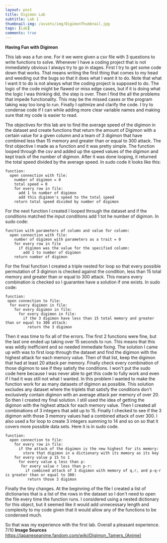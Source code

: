 ```yaml
---
layout: post
title: Digimon Lab
subtitle: Lab 1
thumbnail-img: /assets/img/DigimonThumbnail.jpg
tags: [Lab]
comments: true
---
```


**Having Fun with Digimon**

  This lab was a fun one. For it we were given a csv file with 3 questions to write functions to solve. Whenever I have a coding project that is not immediately 
obvious I always try to go in stages. First I try to get some code down that works. That means writing the first thing that comes to my head and weeding out the 
bugs so that it does what I want it to do. Note that what I want it to do is not always what the coding project is supposed to do. The logic of the code might be 
flawed or miss edge cases, but if it is doing what the logic I was thinking did, the step is over. Then I find the all the problems that impede functionality. This 
may be the missed cases or the program taking way too long to run. Finally I optimize and clarify the code. I try to condense code if I can while adding more clear 
variable names and making sure that my code is easier to read.
 
  The objectives for this lab are to find the average speed of the digimon in the dataset and create functions that return the amount of Digimon with a certain 
value for a given column and a team of 3 digimon that have combined less than 15 memory and greater than or equal to 300 attack. The first objective I made as a 
function and it was pretty simple. The function looped through the csv and added up the speed values of the digimon and kept track of the number of digimon. After 
it was done looping, it returned the total speed divided by the average speed. In sudo code it looks like this:
~~~
function:
  open connection with file:
    number of digimon = 0
    total speed = 0
    for every row in file:
      add 1 to number of digimon
      add this digimon's speed to the total speed
    return total speed divided by number of digimon
~~~
For the next function I created I looped through the dataset and if the conditions matched the input conditions add 1 tot he number of digimon. In sudo code:
~~~
function with parameters of column and value for column:
  open connection with file:
    number of digimon with parameters as a trait = 0
    for every row in file
      if digimon was the value for the specified column:
        add 1 to number of digimon 
    return number of digimon
~~~
For the final function I created a triple nested for loop so that every possible permutation of 3 digimon is checked against the condition, less than 15 total memory and greater than or equal to 300 attack. This means every combination is checked so I guarantee have a solution if one exists. In sudo code:
~~~
function:
 open connection to file:
  for every digimon in file:
    for every digimon in file:
      for every digimon in file:
        if the 3 digimon have less than 15 total memory and greater than or equal to 300 attack:
          return the 3 digimon
~~~

Then it was time to fix all of the errors. The first 2 functions were fine, but the last one ended up taking over 15 seconds to run. This means that this was 
wildly inefficient and so needed immediate fixing. The solution I came up with was to first loop through the dataset and find the digimon with the highest attack 
for each memory value. Then of that list, keep the digimon that had at least 20 attack per memory. Finally check every combination of those digimon to see if they 
satisfy the conditions. I won't put the sudo code here because I was never able to get this code to fully work and even if I had it was still not what I wanted. In 
this problem I wanted to make the function work for as many datasets of digimon as possible. This solution excludes any dataset where the triplets that satisfy the 
conditions don't exclusively contain digimon with an average attack per memory of over 20. So then I created my final solution. I still used the idea of getting the 
digimon with the highest attack for each memory value. Then I created all combinations of 3 integers that add up to 15. Finally I checked to see if the 3 digimon 
with those 3 memory values had a combined attack of over 300. I also used a for loop to create 3 integers summing to 14 and so on so that it covers more possible 
data sets. Here it is in sudo code.

~~~
function:
  open connection to file:
    for every row in file:
      if the attack of the digimon is the new highest for its memory:
        store that digimon in a dictionary with its memory as its key
    for every value p 15 to 1
      for every value q less than p:
       for every value r less than p-r:
         if combined attack of 3 digimon with memory of q,r, and p-q-r is greater than or equal to 300:
          return those 3 digimon
~~~

Finally the tiny changes. At the beginning of the file I created a list of dictionaries that is a list of the rows in the dataset so I don't need to open the file 
every time the function runs. I considered using a nested dictionary for this object, but it seemed like it would add unnecessary length and complexity to my code 
given that it would allow any of the functions to be condensed much.

So that was my experience with the first lab. Overall a pleasant experience. 7/10
**Image Sources** 
https://japaneseanime.fandom.com/wiki/Digimon_Tamers_(Anime)
